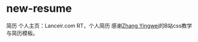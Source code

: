 # new-resume
简历
个人主页：Lanceir.com
RT，个人简历
感谢[Zhang Yingwei](https://github.com/zhangyingwei "Zhangyingwei")的B站css教学与简历模板。
